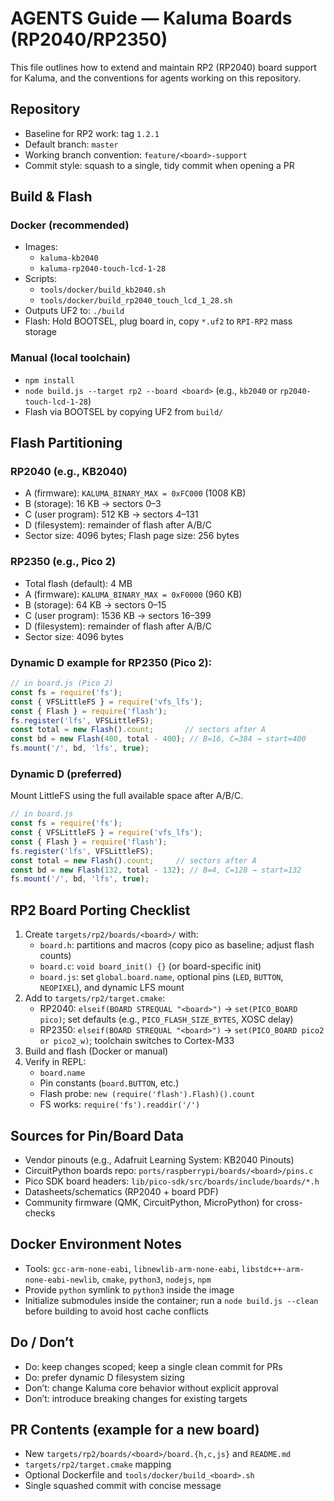 # AGENTS Guide — Kaluma Boards (RP2040/RP2350)

This file outlines how to extend and maintain RP2 (RP2040) board support for Kaluma, and the conventions for agents working on this repository.

## Repository
- Baseline for RP2 work: tag `1.2.1`
- Default branch: `master`
- Working branch convention: `feature/<board>-support`
- Commit style: squash to a single, tidy commit when opening a PR

## Build & Flash

### Docker (recommended)
- Images:
  - `kaluma-kb2040`
  - `kaluma-rp2040-touch-lcd-1-28`
- Scripts:
  - `tools/docker/build_kb2040.sh`
  - `tools/docker/build_rp2040_touch_lcd_1_28.sh`
- Outputs UF2 to: `./build`
- Flash: Hold BOOTSEL, plug board in, copy `*.uf2` to `RPI-RP2` mass storage

### Manual (local toolchain)
- `npm install`
- `node build.js --target rp2 --board <board>` (e.g., `kb2040` or `rp2040-touch-lcd-1-28`)
- Flash via BOOTSEL by copying UF2 from `build/`

## Flash Partitioning

### RP2040 (e.g., KB2040)
- A (firmware): `KALUMA_BINARY_MAX = 0xFC000` (1008 KB)
- B (storage): 16 KB → sectors 0–3
- C (user program): 512 KB → sectors 4–131
- D (filesystem): remainder of flash after A/B/C
- Sector size: 4096 bytes; Flash page size: 256 bytes

### RP2350 (e.g., Pico 2)
- Total flash (default): 4 MB
- A (firmware): `KALUMA_BINARY_MAX = 0xF0000` (960 KB)
- B (storage): 64 KB → sectors 0–15
- C (user program): 1536 KB → sectors 16–399
- D (filesystem): remainder of flash after A/B/C
- Sector size: 4096 bytes

### Dynamic D example for RP2350 (Pico 2):

```js
// in board.js (Pico 2)
const fs = require('fs');
const { VFSLittleFS } = require('vfs_lfs');
const { Flash } = require('flash');
fs.register('lfs', VFSLittleFS);
const total = new Flash().count;       // sectors after A
const bd = new Flash(400, total - 400); // B=16, C=384 → start=400
fs.mount('/', bd, 'lfs', true);
```

### Dynamic D (preferred)
Mount LittleFS using the full available space after A/B/C.

```js
// in board.js
const fs = require('fs');
const { VFSLittleFS } = require('vfs_lfs');
const { Flash } = require('flash');
fs.register('lfs', VFSLittleFS);
const total = new Flash().count;     // sectors after A
const bd = new Flash(132, total - 132); // B=4, C=128 → start=132
fs.mount('/', bd, 'lfs', true);
```

## RP2 Board Porting Checklist
1) Create `targets/rp2/boards/<board>/` with:
   - `board.h`: partitions and macros (copy pico as baseline; adjust flash counts)
   - `board.c`: `void board_init() {}` (or board-specific init)
   - `board.js`: set `global.board.name`, optional pins (`LED`, `BUTTON`, `NEOPIXEL`), and dynamic LFS mount
2) Add to `targets/rp2/target.cmake`:
   - RP2040: `elseif(BOARD STREQUAL "<board>")` → `set(PICO_BOARD pico)`; set defaults (e.g., `PICO_FLASH_SIZE_BYTES`, XOSC delay)
   - RP2350: `elseif(BOARD STREQUAL "<board>")` → `set(PICO_BOARD pico2 or pico2_w)`; toolchain switches to Cortex-M33
3) Build and flash (Docker or manual)
4) Verify in REPL:
   - `board.name`
   - Pin constants (`board.BUTTON`, etc.)
   - Flash probe: `new (require('flash').Flash)().count`
   - FS works: `require('fs').readdir('/')`

## Sources for Pin/Board Data
- Vendor pinouts (e.g., Adafruit Learning System: KB2040 Pinouts)
- CircuitPython boards repo: `ports/raspberrypi/boards/<board>/pins.c`
- Pico SDK board headers: `lib/pico-sdk/src/boards/include/boards/*.h`
- Datasheets/schematics (RP2040 + board PDF)
- Community firmware (QMK, CircuitPython, MicroPython) for cross-checks

## Docker Environment Notes
- Tools: `gcc-arm-none-eabi`, `libnewlib-arm-none-eabi`, `libstdc++-arm-none-eabi-newlib`, `cmake`, `python3`, `nodejs`, `npm`
- Provide `python` symlink to `python3` inside the image
- Initialize submodules inside the container; run a `node build.js --clean` before building to avoid host cache conflicts

## Do / Don’t
- Do: keep changes scoped; keep a single clean commit for PRs
- Do: prefer dynamic D filesystem sizing
- Don’t: change Kaluma core behavior without explicit approval
- Don’t: introduce breaking changes for existing targets

## PR Contents (example for a new board)
- New `targets/rp2/boards/<board>/board.{h,c,js}` and `README.md`
- `targets/rp2/target.cmake` mapping
- Optional Dockerfile and `tools/docker/build_<board>.sh`
- Single squashed commit with concise message
